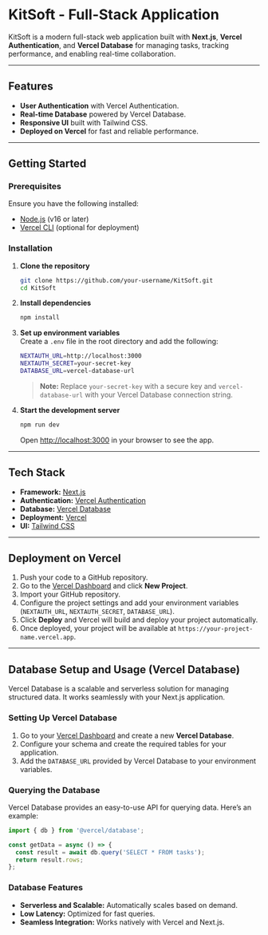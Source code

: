 # KitSoft - Full-Stack Application

KitSoft is a modern full-stack web application built with **Next.js**, **Vercel Authentication**, and **Vercel Database** for managing tasks, tracking performance, and enabling real-time collaboration.

---

## Features
- **User Authentication** with Vercel Authentication.
- **Real-time Database** powered by Vercel Database.
- **Responsive UI** built with Tailwind CSS.
- **Deployed on Vercel** for fast and reliable performance.

---

## Getting Started

### Prerequisites
Ensure you have the following installed:
- [Node.js](https://nodejs.org/) (v16 or later)
- [Vercel CLI](https://vercel.com/cli) (optional for deployment)

### Installation

1. **Clone the repository**
   ```bash
   git clone https://github.com/your-username/KitSoft.git
   cd KitSoft
   ```

2. **Install dependencies**
   ```bash
   npm install
   ```

3. **Set up environment variables**  
   Create a `.env` file in the root directory and add the following:
   ```bash
   NEXTAUTH_URL=http://localhost:3000
   NEXTAUTH_SECRET=your-secret-key
   DATABASE_URL=vercel-database-url
   ```
   > **Note:** Replace `your-secret-key` with a secure key and `vercel-database-url` with your Vercel Database connection string.

4. **Start the development server**
   ```bash
   npm run dev
   ```
   Open [http://localhost:3000](http://localhost:3000) in your browser to see the app.

---

## Tech Stack
- **Framework:** [Next.js](https://nextjs.org/)
- **Authentication:** [Vercel Authentication](https://vercel.com/docs/concepts/identity)
- **Database:** [Vercel Database](https://vercel.com/docs/storage)
- **Deployment:** [Vercel](https://vercel.com/)
- **UI:** [Tailwind CSS](https://tailwindcss.com/)

---

## Deployment on Vercel
1. Push your code to a GitHub repository.
2. Go to the [Vercel Dashboard](https://vercel.com/dashboard) and click **New Project**.
3. Import your GitHub repository.
4. Configure the project settings and add your environment variables (`NEXTAUTH_URL`, `NEXTAUTH_SECRET`, `DATABASE_URL`).
5. Click **Deploy** and Vercel will build and deploy your project automatically.
6. Once deployed, your project will be available at `https://your-project-name.vercel.app`.

---

## Database Setup and Usage (Vercel Database)
Vercel Database is a scalable and serverless solution for managing structured data. It works seamlessly with your Next.js application.

### Setting Up Vercel Database
1. Go to your [Vercel Dashboard](https://vercel.com/dashboard) and create a new **Vercel Database**.
2. Configure your schema and create the required tables for your application.
3. Add the `DATABASE_URL` provided by Vercel Database to your environment variables.

### Querying the Database
Vercel Database provides an easy-to-use API for querying data. Here’s an example:

```javascript
import { db } from '@vercel/database';

const getData = async () => {
  const result = await db.query('SELECT * FROM tasks');
  return result.rows;
};
```

### Database Features
- **Serverless and Scalable:** Automatically scales based on demand.
- **Low Latency:** Optimized for fast queries.
- **Seamless Integration:** Works natively with Vercel and Next.js.
